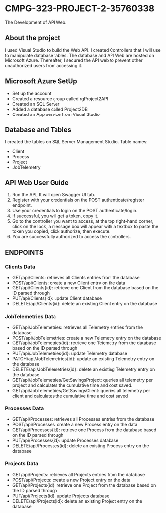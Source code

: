 # CMPG-323-PROJECT-2-35760338
The Development of API Web.

## About the project
I used Visual Studio to build the Web API. I created Controllers that I will use to manipulate database tables. The database and API Web are hosted on Microsoft Azure. Thereafter, I secured the API web to prevent other unauthorized users from accessing it.

## Microsoft Azure SetUp
+ Set up the account
+ Created a resource group called rgProject2API
+ Created an SQL Server
+ Added a database called Project2DB
+ Created an App service from Visual Studio

## Database and Tables
I created the tables on SQL Server Management Studio. Table names:
+ Client
+ Process
+ Project
+ JobTelemetry

## API Web User Guide
1. Run the API, It will open Swagger UI tab.
2. Register with your credentials on the POST authenticate/register endpoint.
3. Use your credentials to login on the POST authenticate/login.
4. If successful, you will get a token, copy it.
5. Go to the controller you want to access, at the top right-hand corner, click on the lock, a message box will appear with a textbox to paste the token you copied, click authorize, then execute.
6. You are successfully authorized to access the controllers.

## ENDPOINTS
### Clients Data
+ GET/api/Clients: retrieves all Clients entries from the database
+ POST/api/Clients: create a new Client entry on the data
+ GET/api/Clients{id}: retrieve one Client from the database based on the ID parsed through
+ PUT/api/Clients{id}: update Client database
+ DELETE/api/Clients{id}: delete an existing Client entry on the database

### JobTelemetries Data
+ GET/api/JobTelemetries: retrieves all Telemetry entries from the database
+ POST/api/JobTelemetries: create a new Telemetry entry on the database
+ GET/api/JobTelemetries{id}: retrieve one Telemetry from the database based on the ID parsed through
+ PUT/api/JobTelemetries{id}: update Telemetry database
+ PATCH/api/JobTelemetries{id}: update an existing Telemetry entry on the database
+ DELETE/api/JobTelemetries{id}: delete an existing Telemetry entry on the database
+ GET/api/JobTelemetries/GetSavingsProject: queries all telemetry per project and calculates the cumulative time and cost saved.
+ GET/api/JobTelemetries/GetSavingsClient: queries all telemetry per client and calculates the cumulative time and cost saved

### Processes Data
+ GET/api/Processes: retrieves all Processes entries from the database
+ POST/api/Processes: create a new Process entry on the data
+ GET/api/Processes{id}: retrieve one Process from the database based on the ID parsed through
+ PUT/api/Processes{id}: update Processes database
+ DELETE/api/Processes{id}: delete an existing Process entry on the database

### Projects Data
+ GET/api/Projects: retrieves all Projects entries from the database
+ POST/api/Projects: create a new Project entry on the data
+ GET/api/Projects{id}: retrieve one Project from the database based on the ID parsed through
+ PUT/api/Projects{id}: update Projects database
+ DELETE/api/Projects{id}: delete an existing Project entry on the database
